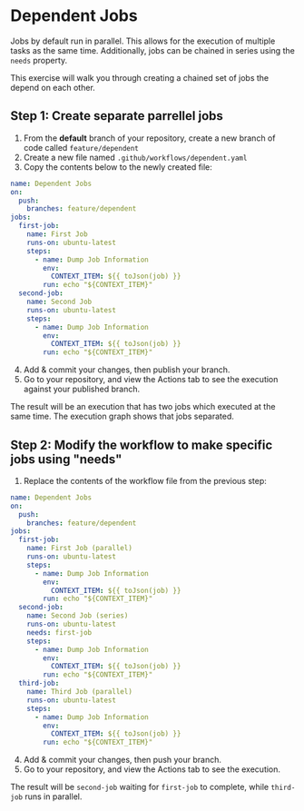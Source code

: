 # Dependent Jobs

Jobs by default run in parallel. This allows for the execution of multiple tasks as the same time. Additionally, jobs can be chained in series using the `needs` property.

This exercise will walk you through creating a chained set of jobs the depend on each other.

## Step 1: Create separate parrellel jobs

1. From the **default** branch of your repository, create a new branch of code called `feature/dependent`
2. Create a new file named `.github/workflows/dependent.yaml`
3. Copy the contents below to the newly created file:

```yaml
name: Dependent Jobs
on:
  push:
    branches: feature/dependent
jobs:
  first-job:
    name: First Job
    runs-on: ubuntu-latest
    steps:
      - name: Dump Job Information
        env:
          CONTEXT_ITEM: ${{ toJson(job) }}
        run: echo "${CONTEXT_ITEM}"
  second-job:
    name: Second Job
    runs-on: ubuntu-latest
    steps:
      - name: Dump Job Information
        env:
          CONTEXT_ITEM: ${{ toJson(job) }}
        run: echo "${CONTEXT_ITEM}"
```

4. Add & commit your changes, then publish your branch.
5. Go to your repository, and view the Actions tab to see the execution against your published branch.

The result will be an execution that has two jobs which executed at the same time. The execution graph shows that jobs separated.

## Step 2: Modify the workflow to make specific jobs using "needs"

1. Replace the contents of the workflow file from the previous step:

```yaml
name: Dependent Jobs
on:
  push:
    branches: feature/dependent
jobs:
  first-job:
    name: First Job (parallel)
    runs-on: ubuntu-latest
    steps:
      - name: Dump Job Information
        env:
          CONTEXT_ITEM: ${{ toJson(job) }}
        run: echo "${CONTEXT_ITEM}"
  second-job:
    name: Second Job (series)
    runs-on: ubuntu-latest
    needs: first-job
    steps:
      - name: Dump Job Information
        env:
          CONTEXT_ITEM: ${{ toJson(job) }}
        run: echo "${CONTEXT_ITEM}"
  third-job:
    name: Third Job (parallel)
    runs-on: ubuntu-latest
    steps:
      - name: Dump Job Information
        env:
          CONTEXT_ITEM: ${{ toJson(job) }}
        run: echo "${CONTEXT_ITEM}"

```

4. Add & commit your changes, then push your branch.
5. Go to your repository, and view the Actions tab to see the execution.

The result will be `second-job` waiting for `first-job` to complete, while `third-job` runs in parallel.
